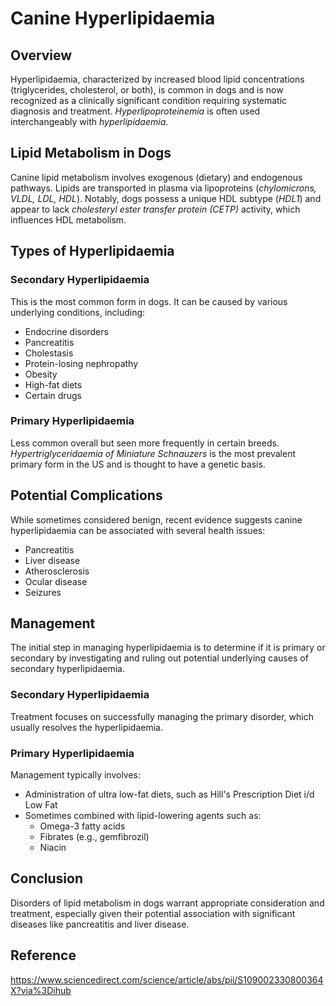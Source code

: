 # Canine Hyperlipidaemia

## Overview

Hyperlipidaemia, characterized by increased blood lipid concentrations (triglycerides, cholesterol, or both), is common in dogs and is now recognized as a clinically significant condition requiring systematic diagnosis and treatment. *Hyperlipoproteinemia* is often used interchangeably with *hyperlipidaemia*.

## Lipid Metabolism in Dogs

Canine lipid metabolism involves exogenous (dietary) and endogenous pathways. Lipids are transported in plasma via lipoproteins (*chylomicrons, VLDL, LDL, HDL*). Notably, dogs possess a unique HDL subtype (*HDL1*) and appear to lack *cholesteryl ester transfer protein (CETP)* activity, which influences HDL metabolism.

## Types of Hyperlipidaemia

### Secondary Hyperlipidaemia

This is the most common form in dogs. It can be caused by various underlying conditions, including:

- Endocrine disorders  
- Pancreatitis  
- Cholestasis  
- Protein-losing nephropathy  
- Obesity  
- High-fat diets  
- Certain drugs

### Primary Hyperlipidaemia

Less common overall but seen more frequently in certain breeds. *Hypertriglyceridaemia of Miniature Schnauzers* is the most prevalent primary form in the US and is thought to have a genetic basis.

## Potential Complications

While sometimes considered benign, recent evidence suggests canine hyperlipidaemia can be associated with several health issues:

- Pancreatitis  
- Liver disease  
- Atherosclerosis  
- Ocular disease  
- Seizures

## Management

The initial step in managing hyperlipidaemia is to determine if it is primary or secondary by investigating and ruling out potential underlying causes of secondary hyperlipidaemia.

### Secondary Hyperlipidaemia

Treatment focuses on successfully managing the primary disorder, which usually resolves the hyperlipidaemia.

### Primary Hyperlipidaemia

Management typically involves:

- Administration of ultra low-fat diets, such as Hill's Prescription Diet i/d Low Fat  
- Sometimes combined with lipid-lowering agents such as:
  - Omega-3 fatty acids  
  - Fibrates (e.g., gemfibrozil)  
  - Niacin

## Conclusion

Disorders of lipid metabolism in dogs warrant appropriate consideration and treatment, especially given their potential association with significant diseases like pancreatitis and liver disease.

## Reference
https://www.sciencedirect.com/science/article/abs/pii/S109002330800364X?via%3Dihub
